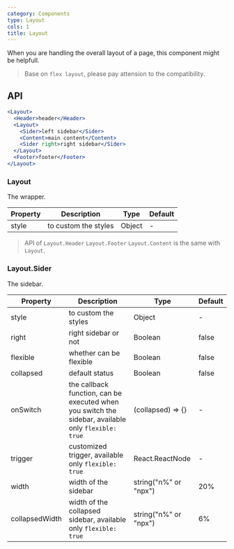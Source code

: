 ```yaml
---
category: Components
type: Layout
cols: 1
title: Layout
---
```


When you are handling the overall layout of a page, this component might be helpfull.

> Base on `flex layout`, please pay attension to the compatibility.

## API

```jsx
<Layout>
  <Header>header</Header>
  <Layout>
  	<Sider>left sidebar</Sider>
  	<Content>main content</Content>
  	<Sider right>right sidebar</Sider>
  </Layout>
  <Footer>footer</Footer>
</Layout>
```

### Layout

The wrapper.

Property | Description | Type | Default
-----|-----|-----|------
style | to custom the styles | Object | -

> API of `Layout.Header` `Layout.Footer` `Layout.Content` is the same with `Layout`.

### Layout.Sider

The sidebar.

Property | Description | Type | Default
-----|-----|-----|------
style | to custom the styles | Object | -
right | right sidebar or not | Boolean | false
flexible | whether can be flexible | Boolean | false
collapsed | default status | Boolean | false
onSwitch | the callback function, can be executed when you switch the sidebar, available only `flexible: true` | (collapsed) => {}  | -
trigger | customized trigger, available only `flexible: true` | React.ReactNode | -
width | width of the sidebar | string("n%" or "npx") | 20%
collapsedWidth | width of the collapsed sidebar, available only `flexible: true` | string("n%" or "npx") | 6%
